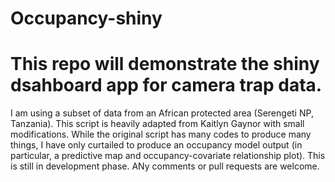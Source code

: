 # Occupancy-shiny

# This repo will demonstrate the shiny dsahboard app for camera trap data.

I am using a subset of data from an African protected area (Serengeti NP, Tanzania). This script is heavily adapted from Kaitlyn Gaynor with small modifications. While the original script has many codes to produce many things, I have only curtailed to produce an occupancy model output (in particular, a predictive map and occupancy-covariate relationship plot). This is still in development phase. ANy comments or pull requests are welcome.

